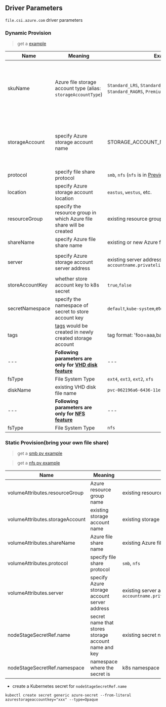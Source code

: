 ## Driver Parameters
`file.csi.azure.com` driver parameters

### Dynamic Provision
  > get a [example](../deploy/example/storageclass-azurefile-csi.yaml)

Name | Meaning | Example | Mandatory | Default value 
--- | --- | --- | --- | ---
skuName | Azure file storage account type (alias: `storageAccountType`) | `Standard_LRS`, `Standard_ZRS`, `Standard_GRS`, `Standard_RAGRS`, `Premium_LRS` | No | `Standard_LRS` <br><br> Note:  <br> 1. minimum file share size of Premium account type is `100GB`<br> 2.[`ZRS` account type](https://docs.microsoft.com/en-us/azure/storage/common/storage-redundancy#zone-redundant-storage) is supported in limited regions <br> 3. Premium files shares is currently only available for LRS
storageAccount | specify Azure storage account name| STORAGE_ACCOUNT_NAME | - No for SMB share </br> - Yes for NFS share|  - For SMB share: if empty, driver will find a suitable storage account that matches `skuName` in the same resource group; if a storage account name is provided, storage account must exist. </br>  - For NFS share, storage account name must be provided
protocol | specify file share protocol | `smb`, `nfs` (`nfs` is in [Preview](https://github.com/kubernetes-sigs/azurefile-csi-driver/tree/master/deploy/example/nfs)) | No | `smb` 
location | specify Azure storage account location | `eastus`, `westus`, etc. | No | if empty, driver will use the same location name as current k8s cluster
resourceGroup | specify the resource group in which Azure file share will be created | existing resource group name | No | if empty, driver will use the same resource group name as current k8s cluster
shareName | specify Azure file share name | existing or new Azure file name | No | if empty, driver will generate an Azure file share name
server | specify Azure storage account server address | existing server address, e.g. `accountname.privatelink.file.core.windows.net` | No | if empty, driver will use default `accountname.file.core.windows.net` or other sovereign cloud account address
storeAccountKey | whether store account key to k8s secret | `true`,`false` | No | `true`
secretNamespace | specify the namespace of secret to store account key | `default`,`kube-system`,etc | No | `default`
tags | [tags](https://docs.microsoft.com/en-us/azure/azure-resource-manager/management/tag-resources) would be created in newly created storage account | tag format: 'foo=aaa,bar=bbb' | No | ""
--- | **Following parameters are only for [VHD disk feature](../deploy/example/disk)** | --- | --- |
fsType | File System Type | `ext4`, `ext3`, `ext2`, `xfs` | Yes | `ext4`
diskName | existing VHD disk file name | `pvc-062196a6-6436-11ea-ab51-9efb888c0afb.vhd` | No |
--- | **Following parameters are only for [NFS feature](../deploy/example/nfs)** | --- | --- |
fsType | File System Type | `nfs` | Yes | `nfs`

### Static Provision(bring your own file share)
  > get a [smb pv example](../deploy/example/pv-azurefile-csi.yaml)

  > get a [nfs pv example](../deploy/example/pv-azurefile-nfs.yaml)

Name | Meaning | Available Value | Mandatory | Default value
--- | --- | --- | --- | ---
volumeAttributes.resourceGroup | Azure resource group name | existing resource group name | No | if empty, driver will use the same resource group name as current k8s cluster
volumeAttributes.storageAccount | existing storage account name | existing storage account name | Yes |
volumeAttributes.shareName | Azure file share name | existing Azure file share name | Yes |
volumeAttributes.protocol | specify file share protocol | `smb`, `nfs` | No | `smb`
volumeAttributes.server | specify Azure storage account server address | existing server address, e.g. `accountname.privatelink.file.core.windows.net` | No | if empty, driver will use default `accountname.file.core.windows.net` or other sovereign cloud account address
nodeStageSecretRef.name | secret name that stores storage account name and key | existing secret name |  Yes  |
nodeStageSecretRef.namespace | namespace where the secret is | k8s namespace  |  Yes  |

 - create a Kubernetes secret for `nodeStageSecretRef.name`
 ```console
kubectl create secret generic azure-secret --from-literal azurestorageaccountkey="xxx" --type=Opaque
 ```
